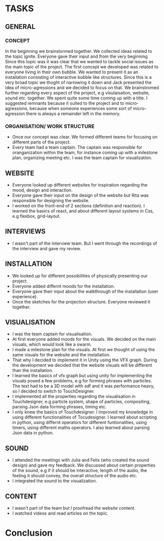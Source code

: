 # TASKS

## GENERAL

### CONCEPT
In the beginning we brainstormed together. We collected ideas related to the topic ignite. Everyone gave their input and from the very beginning Since this topic was it was clear that we wanted to tackle social issues as the main topic of the project. The first concept we developed was related to everyone living in their own bubble. We wanted to present it as an installation consisting of interactive bubble like structures. Since this is a very broad topic we thoght of narrowing it down and Jack presented the idea of micro-agressions and we decided to focus on that. We brainstromed further regarding every aspect of the project, e.g visulaisation, website, sound etc. together. 
We spent quite some time coming up with a title. I suggested remnants because it suited to the project and to micro-agressions, because when someone experiences some sort of micro-agression there is always a remainder left in the memory. 

### ORGANISATION/ WORK STRUCTURE
- Once our concept was clear. We formed different teams for focusing on different parts of the project. 
- Every team had a team captain. The captain was responsible for oranganization within the team, for instance coming up with a milestone plan, organizing meeting etc. I was the team captain for visualization. 

## WEBSITE
- Everyone looked up different websites for inspiration regarding the mood, design and interaction. 
- Everyone gave their input on the design of the website but Rita was responsible for designing the website.
- I worked on the front-end of 2 sections (definition and reaction). I learned the basics of react, and about different layout systems in Css, e.g flexbox, grid-layout. 

## INTERVIEWS
- I wasn't part of the Interview team. But I went through the recordings of the interview and gave my review.

## INSTALLATION
- We looked up for different possibilities of physically presenting our project. 
- Everyone added differnt moods for the installation.
- Everyone gave their input about the walkthrough of the installation (user experience).
- Once the sketches for the projection structure. Everyone reviewed it together.

## VISUALISATION
- I was the team captain for visualisation. 
- At first everyone added moods for the visuals. We decided on the main visuals, which would look like a swarm.
- I made a milestone plan for the visuals. At first we thought of using the same visuals for the website and the installation.
- That why I decided to implement it in Unity using the VFX graph. During the development we decided that the website visuals will be different than the installation. 
- I learned the basics of vfx graph but using unity for implementing the visuals posed a few problems, e.g for forming phrases with particles. The text had to be a 3D model with sdf and it was performance heavy, so I decided to switch to TouchDesigner. 
- I implemented all the properties regarding the visualisation in Touchdesigner, e.g particle system, shape of particles, compositing, parsing Json data forming phrases, timing etc. 
- I only knew the basics of Touchdesigner. I improved my knowledge in using different functionalities of Tocudesigner. I learned about scripting in python, using differnt operators for different funtionalities, using timers, using different maths operators. I also learned about parsing Json data in python. 

## SOUND
- I attended the meetings with Julia and Felix (who created the sound design) and gave my feedback. We discussed about certain properties of the sound, e.g if it should be interactive, length of the audio, the feeling it should convey, the overall structure of the audio etc.
- I integrated the sound to the visualization.

## CONTENT
- I wasn't part of the team but I proofread the website content.
- I watched videos and read articles on the topic.

# Conclusion
